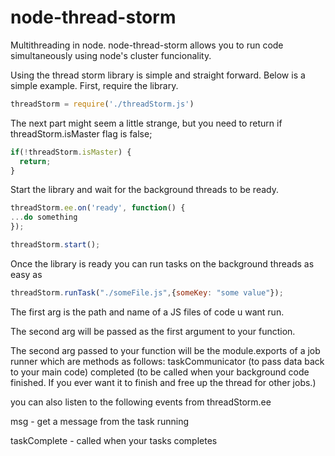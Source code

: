 # node-thread-storm
Multithreading in node. node-thread-storm allows you to run code simultaneously using node's cluster funcionality.

Using the thread storm library is simple and straight forward. Below is a simple example. First, require the library.

```javascript
threadStorm = require('./threadStorm.js')
```

The next part might seem a little strange, but you need to return if threadStorm.isMaster flag is false;

```javascript
if(!threadStorm.isMaster) {
  return;
}
```

Start the library and wait for the background threads to be ready.

```javascript
threadStorm.ee.on('ready', function() {
...do something
});

threadStorm.start();
```

Once the library is ready you can run tasks on the background threads as easy as

```javascript
threadStorm.runTask("./someFile.js",{someKey: "some value"});
```

The first arg is the path and name of a JS files of code u want run.

The second arg will be passed as the first argument to your function.

The second arg passed to your function will be the module.exports of a job runner which are methods as follows:
 taskCommunicator (to pass data back to your main code)
 completed (to be called when your background code finished. If you ever want it to finish and free up the thread for other jobs.)

you can also listen to the following events from threadStorm.ee

msg - get a message from the task running

taskComplete - called when your tasks completes




